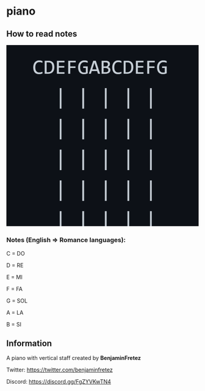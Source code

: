 # piano

## How to read notes

![How to read note](https://github.com/benjaminfretez/piano/blob/master/Pictures/noteread.png?raw=true)

### Notes (English => Romance languages):

C = DO

D = RE

E = MI

F = FA

G = SOL

A = LA

B = SI

## Information

A piano with vertical staff created by **BenjaminFretez**

Twitter: https://twitter.com/benjaminfretez

Discord: https://discord.gg/FgZYVKwTN4
